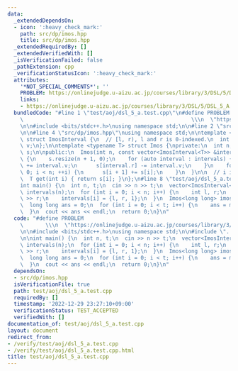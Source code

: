 ```yaml
---
data:
  _extendedDependsOn:
  - icon: ':heavy_check_mark:'
    path: src/dp/imos.hpp
    title: src/dp/imos.hpp
  _extendedRequiredBy: []
  _extendedVerifiedWith: []
  _isVerificationFailed: false
  _pathExtension: cpp
  _verificationStatusIcon: ':heavy_check_mark:'
  attributes:
    '*NOT_SPECIAL_COMMENTS*': ''
    PROBLEM: https://onlinejudge.u-aizu.ac.jp/courses/library/3/DSL/5/DSL_5_A
    links:
    - https://onlinejudge.u-aizu.ac.jp/courses/library/3/DSL/5/DSL_5_A
  bundledCode: "#line 1 \"test/aoj/dsl_5_a.test.cpp\"\n#define PROBLEM           \
    \                                                     \\\n  \"https://onlinejudge.u-aizu.ac.jp/courses/library/3/DSL/5/DSL_5_A\"\
    \n\n#include <bits/stdc++.h>\nusing namespace std;\n\n#line 2 \"src/dp/imos.hpp\"\
    \n\n#line 4 \"src/dp/imos.hpp\"\nusing namespace std;\n\ntemplate <typename T>\
    \ struct ImosInterval {\n  // [l, r), l and r is 0-indexed.\n  int l, r;\n  T\
    \ v;\n};\n\ntemplate <typename T> struct Imos {\nprivate:\n  int n;\n  vector<T>\
    \ s;\n\npublic:\n  Imos(int n, const vector<ImosInterval<T>> &intervals) : n(n)\
    \ {\n    s.resize(n + 1, 0);\n    for (auto interval : intervals) {\n      s[interval.l]\
    \ += interval.v;\n      s[interval.r] -= interval.v;\n    }\n    for (int i =\
    \ 0; i < n; ++i) {\n      s[i + 1] += s[i];\n    }\n  }\n\n  // i is 0-indexed.\n\
    \  T get(int i) { return s[i]; }\n};\n#line 8 \"test/aoj/dsl_5_a.test.cpp\"\n\n\
    int main() {\n  int n, t;\n  cin >> n >> t;\n  vector<ImosInterval<long long>>\
    \ intervals(n);\n  for (int i = 0; i < n; i++) {\n    int l, r;\n    cin >> l\
    \ >> r;\n    intervals[i] = {l, r, 1};\n  }\n  Imos<long long> imos(t, intervals);\n\
    \  long long ans = 0;\n  for (int i = 0; i < t; i++) {\n    ans = max(ans, imos.get(i));\n\
    \  }\n  cout << ans << endl;\n  return 0;\n}\n"
  code: "#define PROBLEM                                                         \
    \       \\\n  \"https://onlinejudge.u-aizu.ac.jp/courses/library/3/DSL/5/DSL_5_A\"\
    \n\n#include <bits/stdc++.h>\nusing namespace std;\n\n#include \"../../src/dp/imos.hpp\"\
    \n\nint main() {\n  int n, t;\n  cin >> n >> t;\n  vector<ImosInterval<long long>>\
    \ intervals(n);\n  for (int i = 0; i < n; i++) {\n    int l, r;\n    cin >> l\
    \ >> r;\n    intervals[i] = {l, r, 1};\n  }\n  Imos<long long> imos(t, intervals);\n\
    \  long long ans = 0;\n  for (int i = 0; i < t; i++) {\n    ans = max(ans, imos.get(i));\n\
    \  }\n  cout << ans << endl;\n  return 0;\n}\n"
  dependsOn:
  - src/dp/imos.hpp
  isVerificationFile: true
  path: test/aoj/dsl_5_a.test.cpp
  requiredBy: []
  timestamp: '2022-12-29 23:27:10+09:00'
  verificationStatus: TEST_ACCEPTED
  verifiedWith: []
documentation_of: test/aoj/dsl_5_a.test.cpp
layout: document
redirect_from:
- /verify/test/aoj/dsl_5_a.test.cpp
- /verify/test/aoj/dsl_5_a.test.cpp.html
title: test/aoj/dsl_5_a.test.cpp
---
```

